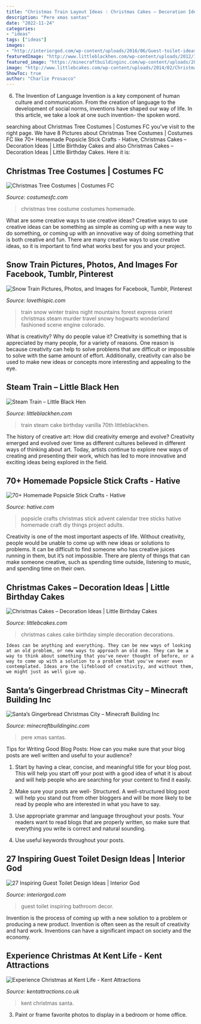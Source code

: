```yaml
---
title: "Christmas Train Layout Ideas : Christmas Cakes – Decoration Ideas"
description: "Pere xmas santas"
date: "2022-11-24"
categories:
- "ideas"
tags: ["ideas"]
images:
- "http://interiorgod.com/wp-content/uploads/2016/06/Guest-toilet-ideas.jpg"
featuredImage: "http://www.littleblackhen.com/wp-content/uploads/2012/10/IMG_6976.jpg"
featured_image: "https://minecraftbuildinginc.com/wp-content/uploads/2014/12/Santas-Gingerbread-Christmas-City-download-minecraft-building-ideas-xmas-snow-4.jpg"
image: "http://www.littlebcakes.com/wp-content/uploads/2014/02/Christmas-Cakes.jpg"
ShowToc: true
author: "Charlie Prosacco"
---
```



6. The Invention of Language
Invention is a key component of human culture and communication. From the creation of language to the development of social norms, inventions have shaped our way of life. In this article, we take a look at one such invention- the spoken word.

	

		
searching about Christmas Tree Costumes | Costumes FC you've visit to the right page. We have 8 Pictures about Christmas Tree Costumes | Costumes FC like 70+ Homemade Popsicle Stick Crafts - Hative, Christmas Cakes – Decoration Ideas | Little Birthday Cakes and also Christmas Cakes – Decoration Ideas | Little Birthday Cakes. Here it is:
		
    
## Christmas Tree Costumes | Costumes FC

<img loading=lazy src="http://www.costumesfc.com/wp-content/uploads/2014/11/Christmas-Tree-Costume-Homemade.jpg" onerror="this.onerror=null;this.src='https://tse1.mm.bing.net/th?id=OIP.zkPQt33y5mSmswTDdpXjYAHaJ4&amp;pid=15.1';" alt="Christmas Tree Costumes | Costumes FC">

_Source: costumesfc.com_

>christmas tree costume costumes homemade. 

	

What are some creative ways to use creative ideas?
Creative ways to use creative ideas can be something as simple as coming up with a new way to do something, or coming up with an innovative way of doing something that is both creative and fun. There are many creative ways to use creative ideas, so it is important to find what works best for you and your project.

    
## Snow Train Pictures, Photos, And Images For Facebook, Tumblr, Pinterest

<img loading=lazy src="http://www.lovethispic.com/uploaded_images/53670-Snow-Train.jpg" onerror="this.onerror=null;this.src='https://tse2.mm.bing.net/th?id=OIP.o7IdKESm-sCqvLSqDmY6LgHaLJ&amp;pid=15.1';" alt="Snow Train Pictures, Photos, and Images for Facebook, Tumblr, Pinterest">

_Source: lovethispic.com_

>train snow winter trains night mountains forest express orient christmas steam murder travel snowy hogwarts wonderland fashioned scene engine colorado. 

	

What is creativity? Why do people value it?
Creativity is something that is appreciated by many people, for a variety of reasons. One reason is because creativity can help to solve problems that are difficult or impossible to solve with the same amount of effort. Additionally, creativity can also be used to make new ideas or concepts more interesting and appealing to the eye.

    
## Steam Train – Little Black Hen

<img loading=lazy src="http://www.littleblackhen.com/wp-content/uploads/2012/10/IMG_6976.jpg" onerror="this.onerror=null;this.src='https://tse1.mm.bing.net/th?id=OIP.MwGW0kjQt9_2Fpkdc7OI6QHaE8&amp;pid=15.1';" alt="Steam Train – Little Black Hen">

_Source: littleblackhen.com_

>train steam cake birthday vanilla 70th littleblackhen. 

	

The history of creative art: How did creativity emerge and evolve?
Creativity emerged and evolved over time as different cultures believed in different ways of thinking about art. Today, artists continue to explore new ways of creating and presenting their work, which has led to more innovative and exciting ideas being explored in the field.

    
## 70+ Homemade Popsicle Stick Crafts - Hative

<img loading=lazy src="http://hative.com/wp-content/uploads/2014/03/popsicle-stick-crafts/36-christmas-tree-advent-calendar.jpg" onerror="this.onerror=null;this.src='https://tse2.mm.bing.net/th?id=OIP.lJla_4WxgATzATcGPttGlwHaJ4&amp;pid=15.1';" alt="70+ Homemade Popsicle Stick Crafts - Hative">

_Source: hative.com_

>popsicle crafts christmas stick advent calendar tree sticks hative homemade craft diy things project adults. 

	

Creativity is one of the most important aspects of life. Without creativity, people would be unable to come up with new ideas or solutions to problems. It can be difficult to find someone who has creative juices running in them, but it’s not impossible. There are plenty of things that can make someone creative, such as spending time outside, listening to music, and spending time on their own.

    
## Christmas Cakes – Decoration Ideas | Little Birthday Cakes

<img loading=lazy src="http://www.littlebcakes.com/wp-content/uploads/2014/02/Christmas-Cakes.jpg" onerror="this.onerror=null;this.src='https://tse4.mm.bing.net/th?id=OIP.7abPoNuTQexxCo5ozhXXwAHaE8&amp;pid=15.1';" alt="Christmas Cakes – Decoration Ideas | Little Birthday Cakes">

_Source: littlebcakes.com_

>christmas cakes cake birthday simple decoration decorations. 

	


    Ideas can be anything and everything. They can be new ways of looking at an old problem, or new ways to approach an old one. They can be a way to think about something that you've never thought of before, or a way to come up with a solution to a problem that you've never even contemplated. Ideas are the lifeblood of creativity, and without them, we might just as well give up.

    
## Santa’s Gingerbread Christmas City – Minecraft Building Inc

<img loading=lazy src="https://minecraftbuildinginc.com/wp-content/uploads/2014/12/Santas-Gingerbread-Christmas-City-download-minecraft-building-ideas-xmas-snow-4.jpg" onerror="this.onerror=null;this.src='https://tse1.mm.bing.net/th?id=OIP.ap29L216cZ1sLsn70qV4SQHaEK&amp;pid=15.1';" alt="Santa’s Gingerbread Christmas City – Minecraft Building Inc">

_Source: minecraftbuildinginc.com_

>pere xmas santas. 

	

Tips for Writing Good Blog Posts: How can you make sure that your blog posts are well written and useful to your audience?
1. Start by having a clear, concise, and meaningful title for your blog post. This will help you start off your post with a good idea of what it is about and will help people who are searching for your content to find it easily.
2. Make sure your posts are well- Structured. A well-structured blog post will help you stand out from other bloggers and will be more likely to be read by people who are interested in what you have to say.

3. Use appropriate grammar and language throughout your posts. Your readers want to read blogs that are properly written, so make sure that everything you write is correct and natural sounding.

4. Use useful keywords throughout your posts.

    
## 27 Inspiring Guest Toilet Design Ideas | Interior God

<img loading=lazy src="http://interiorgod.com/wp-content/uploads/2016/06/Guest-toilet-ideas.jpg" onerror="this.onerror=null;this.src='https://tse2.mm.bing.net/th?id=OIP.IM-YeI7rb01UMG93-7m51QHaLK&amp;pid=15.1';" alt="27 Inspiring Guest Toilet Design Ideas | Interior God">

_Source: interiorgod.com_

>guest toilet inspiring bathroom decor. 

	

Invention is the process of coming up with a new solution to a problem or producing a new product. Invention is often seen as the result of creativity and hard work. Inventions can have a significant impact on society and the economy.

    
## Experience Christmas At Kent Life - Kent Attractions

<img loading=lazy src="https://kentattractions.co.uk/wp-content/uploads/2019/06/Kent-Life-Christmas.jpg" onerror="this.onerror=null;this.src='https://tse4.mm.bing.net/th?id=OIP.vmx_ePyUcBGIOf1HEvSBXgHaE7&amp;pid=15.1';" alt="Experience Christmas at Kent Life - Kent Attractions">

_Source: kentattractions.co.uk_

>kent christmas santa. 

	

3. Paint or frame favorite photos to display in a bedroom or home office.

